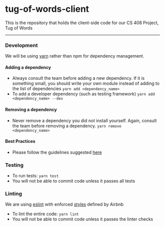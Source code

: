 # tug-of-words-client
This is the repository that holds the client-side code for our CS 408 Project, Tug of Words
***

### Development
We will be using [yarn](https://yarnpkg.com/en/) rather than npm for dependency management.
#### Adding a dependency
- Always consult the team before adding a new dependency. If it is something small, you should write your own module instead of adding to the list of dependencies
`yarn add <dependency_name>`
- To add a developer dependency (such as testing framework)
`yarn add <dependency_name> --dev`
#### Removing a dependency
- Never remove a dependency you did not install yourself. Again, consult the team before removing a dependency.
`yarn remove <dependency_name>`
#### Best Practices
- Please follow the guidelines suggested [here](https://github.com/wearehive/project-guidelines)
### Testing
- To run tests:
`yarn test`
- You will not be able to commit code unless it passes all tests
### Linting
We are using [eslint](https://eslint.org/) with enforced [styles](https://github.com/airbnb/javascript) defined by Airbnb
- To lint the entire code:
`yarn lint`
- You will not be able to commit code unless it passes the linter checks